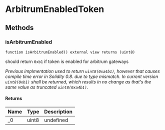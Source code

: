 # ArbitrumEnabledToken









## Methods

### isArbitrumEnabled

```solidity
function isArbitrumEnabled() external view returns (uint8)
```

should return `0xb1` if token is enabled for arbitrum gateways

*Previous implmentation used to return `uint8(0xa4b1)`, however that causes compile time error in Solidity 0.8. due to type mismatch.      In current version `uint8(0xb1)` shall be returned, which results in no change as that&#39;s the same value as truncated `uint8(0xa4b1)`.*


#### Returns

| Name | Type | Description |
|---|---|---|
| _0 | uint8 | undefined |




